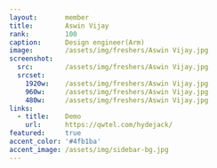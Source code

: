 ```yaml
---
layout:       member
title:        Aswin Vijay
rank:         100
caption:      Design engineer(Arm)
image:        /assets/img/freshers/Aswin Vijay.jpg
screenshot:
  src:        /assets/img/freshers/Aswin Vijay.jpg
  srcset:
    1920w:    /assets/img/freshers/Aswin Vijay.jpg
    960w:     /assets/img/freshers/Aswin Vijay.jpg
    480w:     /assets/img/freshers/Aswin Vijay.jpg
links:
  - title:    Demo
    url:      https://qwtel.com/hydejack/
featured:     true
accent_color: '#4fb1ba'
accent_image: /assets/img/sidebar-bg.jpg
---
```

